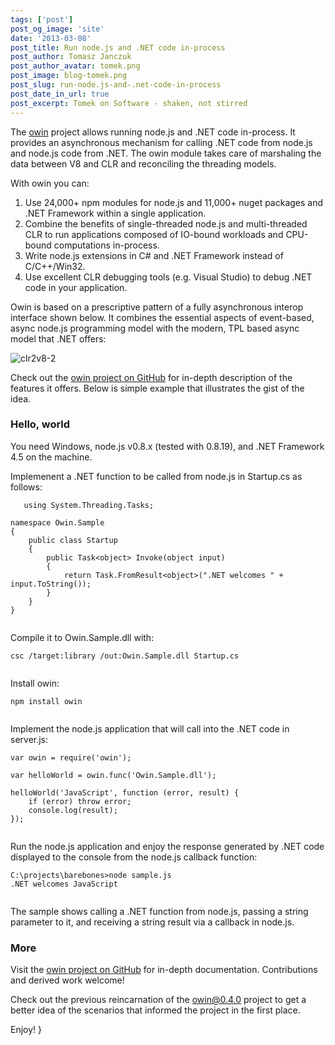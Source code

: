 ```yaml
---
tags: ['post']
post_og_image: 'site'
date: '2013-03-08'  
post_title: Run node.js and .NET code in-process
post_author: Tomasz Janczuk
post_author_avatar: tomek.png
post_image: blog-tomek.png
post_slug: run-node.js-and-.net-code-in-process
post_date_in_url: true
post_excerpt: Tomek on Software - shaken, not stirred
---
```





The [owin](https://github.com/tjanczuk/owin) project allows running node.js and .NET code in-process. It provides an asynchronous mechanism for calling .NET code from node.js and node.js code from .NET. The owin module takes care of marshaling the data between V8 and CLR and reconciling the threading models.   

With owin you can:  

1. Use 24,000+ npm modules for node.js and 11,000+ nuget packages and .NET Framework within a single application.  
2. Combine the benefits of single-threaded node.js and multi-threaded CLR to run applications composed of IO-bound workloads and CPU-bound computations in-process.  
3. Write node.js extensions in C# and .NET Framework instead of C/C++/Win32.  
4. Use excellent CLR debugging tools (e.g. Visual Studio) to debug .NET code in your application.  
  

Owin is based on a prescriptive pattern of a fully asynchronous interop interface shown below. It combines the essential aspects of event-based, async node.js programming model with the modern, TPL based async model that .NET offers:  

 ![clr2v8-2](http://lh6.ggpht.com/-c99ILjYyne8/UTouoCrfT5I/AAAAAAAADbQ/GqhhN6QdcVo/clr2v8-2_thumb%25255B2%25255D.png?imgmax=800)   

Check out the [owin project on GitHub](https://github.com/tjanczuk/owin) for in-depth description of the features it offers. Below is simple example that illustrates the gist of the idea.    

### Hello, world  

You need Windows, node.js v0.8.x (tested with 0.8.19), and .NET Framework 4.5 on the machine.   

Implemenent a .NET function to be called from node.js in Startup.cs as follows:  

```
   using System.Threading.Tasks;  
  
namespace Owin.Sample  
{  
    public class Startup  
    {  
        public Task<object> Invoke(object input)  
        {  
            return Task.FromResult<object>(".NET welcomes " + input.ToString());  
        }  
    }  
}
  

```


Compile it to Owin.Sample.dll with:

```
csc /target:library /out:Owin.Sample.dll Startup.cs
  

```




Install owin:

```
npm install owin
  

```




Implement the node.js application that will call into the .NET code in server.js:

```
var owin = require('owin');  
  
var helloWorld = owin.func('Owin.Sample.dll');  
  
helloWorld('JavaScript', function (error, result) {  
    if (error) throw error;  
    console.log(result);  
});
  

```




Run the node.js application and enjoy the response generated by .NET code displayed to the console from the node.js callback function:

```
C:\projects\barebones>node sample.js  
.NET welcomes JavaScript
  

```




The sample shows calling a .NET function from node.js, passing a string parameter to it, and receiving a string result via a callback in node.js. 

### More

Visit the [owin project on GitHub](https://github.com/tjanczuk/owin) for in-depth documentation. Contributions and derived work welcome!

Check out the previous reincarnation of the [owin@0.4.0](http://tomasz.janczuk.org/2013/02/hosting-net-code-in-nodejs-applications.html) project to get a better idea of the scenarios that informed the project in the first place. 

Enjoy!  }